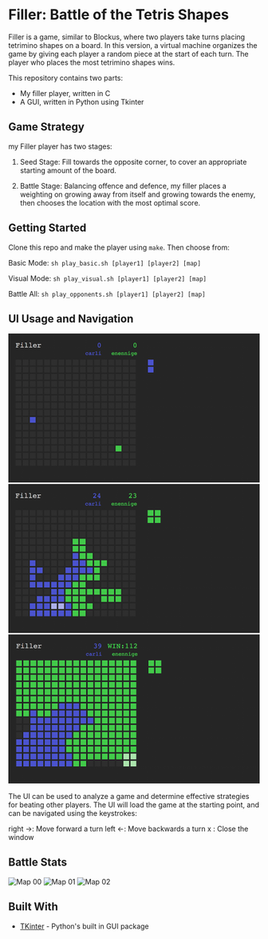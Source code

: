 # Filler: Battle of the Tetris Shapes

Filler is a game, similar to Blockus, where two players take turns placing tetrimino shapes on a board. In this version, a virtual machine organizes the game by giving each player a random piece at the start of each turn. The player who places the most tetrimino shapes wins.

This repository contains two parts:
* My filler player, written in C
* A GUI, written in Python using Tkinter

## Game Strategy

my Filler player has two stages:

1) Seed Stage: Fill towards the opposite corner, to cover an appropriate starting amount of the board.

2) Battle Stage: Balancing offence and defence, my filler places a weighting on growing away from itself and growing towards the enemy, then chooses the location with the most optimal score.

## Getting Started

Clone this repo and make the player using `make`. Then choose from:

Basic Mode:
`sh play_basic.sh [player1] [player2] [map]`

Visual Mode:
`sh play_visual.sh [player1] [player2] [map]`

Battle All:
`sh play_opponents.sh [player1] [player2] [map]`

## UI Usage and Navigation

![Filler Battle: Start](https://raw.githubusercontent.com/elidlocke/filler/master/images/map01-start-battle-filler.png)
![Filler Battle: Middle](https://raw.githubusercontent.com/elidlocke/filler/master/images/map01-mid-battle-filler.png)
![Filler Battle: End](https://raw.githubusercontent.com/elidlocke/filler/master/images/map01-end-battle-filler.png)

The UI can be used to analyze a game and determine effective strategies for beating other players. The UI will load the game at the starting point, and can be navigated using the keystrokes:

right ->: Move forward a turn 
left  <-: Move backwards a turn
x		: Close the window

## Battle Stats

![Map 00](http://github.com/elidlocke/filler/blob/master/images/map00.png)
![Map 01](http://github.com/elidlocke/filler/blob/master/images/map01.png)
![Map 02](http://github.com/elidlocke/filler/blob/master/images/map02.png)

## Built With

* [TKinter](https://wiki.python.org/moin/TkInter) - Python's built in GUI package
